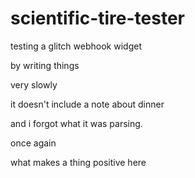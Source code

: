 # scientific-tire-tester

testing a glitch webhook widget

by writing things

very slowly

it doesn't include a note about dinner

and i forgot what it was parsing.

once again

what makes a thing positive here
